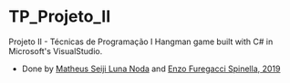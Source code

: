 # TP_Projeto_II
Projeto II - Técnicas de Programação I
Hangman game built with C# in Microsoft's VisualStudio.
<ul>
  <li>Done by <a href="github.com/SeijiNoda">Matheus Seiji Luna Noda</a> and <a href="github.com/SeijiNoda">Enzo Furegacci Spinella, 2019</a>

